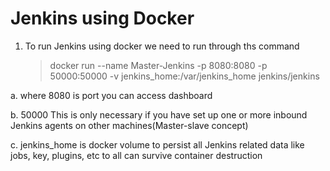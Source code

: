 # Jenkins using Docker


1. To run Jenkins using docker we need to run through ths command
   >docker run --name Master-Jenkins -p 8080:8080 -p 50000:50000 -v jenkins_home:/var/jenkins_home jenkins/jenkins
   
a. where 8080 is port you can access dashboard

b. 50000 This is only necessary if you have set up one or more inbound Jenkins agents on other machines(Master-slave concept)

c. jenkins_home is docker volume to persist all Jenkins related data like jobs, key, plugins, etc to all can survive container destruction

